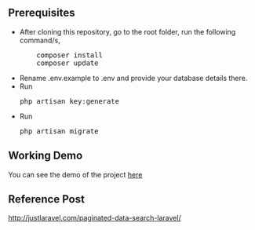 ## Prerequisites
<ul>
<li>After cloning this repository, go to the root folder, run the following command/s,
<pre>
    composer install
    composer update</pre>
</li>
<li>Rename .env.example to .env and provide your database details there.</li>

<li>Run <pre>php artisan key:generate</pre> </li>

<li>Run <pre>php artisan migrate</pre> </li>
</ul>

## Working Demo
You can see the demo of the project <a href="http://justlaravel.com/demos/pagination-and-search/">here</a>

## Reference Post
<a href="http://justlaravel.com/paginated-data-search-laravel/">http://justlaravel.com/paginated-data-search-laravel/
</a>
